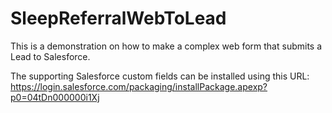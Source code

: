 # SleepReferralWebToLead
This is a demonstration on how to make a complex web form that submits a Lead to Salesforce.

The supporting Salesforce custom fields can be installed using this URL:
https://login.salesforce.com/packaging/installPackage.apexp?p0=04tDn000000i1Xj
